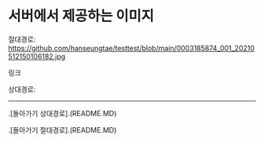 # 서버에서 제공하는 이미지

절대경로: https://github.com/hanseungtae/testtest/blob/main/0003185874_001_20210512150106182.jpg

링크

상대경로: 


---

.[돌아가기 상대경로].(README.MD)

.[돌아가기 절대경로].(README.MD)
